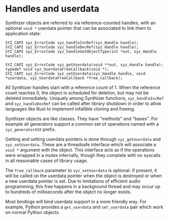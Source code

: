 # Handles and userdata

Synthizer objects are referred to via reference-counted handles, with an
optional `void *` userdata pointer that can be associated to link them to
application state:

```
SYZ_CAPI syz_ErrorCode syz_handleIncRef(syz_Handle handle);
SYZ_CAPI syz_ErrorCode syz_handleDecRef(syz_Handle handle);
SYZ_CAPI syz_ErrorCode syz_handleGetObjectType(int *out, syz_Handle handle);

SYZ_CAPI syz_ErrorCode syz_getUserdata(void **out, syz_Handle handle);
typedef void syz_UserdataFreeCallback(void *);
SYZ_CAPI syz_ErrorCode syz_setUserdata(syz_Handle handle, void *userdata, syz_UserdataFreeCallback *free_callback);
```

All Synthizer handles start with a reference count of 1.  When the reference
count reaches 0, the object is scheduled for deletion, but may not be deleted
immediately.  Uniquely among Synthizer functions, `syz_handleIncRef` and
`syz_handleDecRef` can be called after library shutdown in order to allow
languages like Rust to implement infallible cloning and freeing.

Synthizer objects are like classes.  They have "methods" and "bases".  For
example all generators support a common set of operations named with a
`syz_generatorXXX` prefix.

Getting and setting userdata pointers is done through `syz_getUserdata` and
`syz_setUserdata`.  These are a threadsafe interface which will associate a
`void *` argument with the object.  This interface acts as if the operations
were wrapped in a mutex internally, though they complete with no syscalls in all
reasonable cases of library usage.

The `free_callback` parameter to `syz_setUserdata` is optional.  If present, it
will be called on the userdata pointer when the object is destroyed or when a
new userdata pointer is set.  Due to limitations of efficient audio programming,
this free happens in a background thread and may occur up to hundreds of
milliseconds after the object no longer exists.

Most bindings will bind userdata support in a more friendly way.  For example,
Python provides a `get_userdata` and `set_userdata` pair which work on normal
Python objects.
